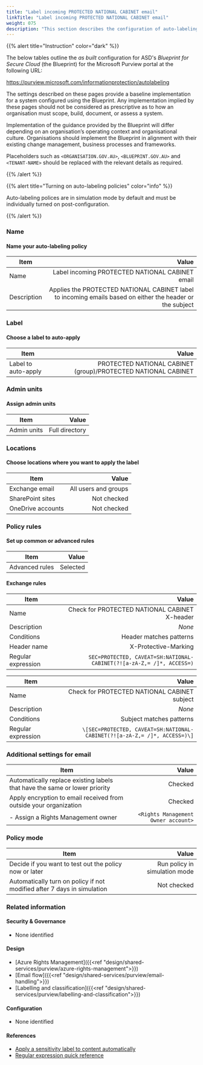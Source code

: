 ```yaml
---
title: "Label incoming PROTECTED NATIONAL CABINET email"
linkTitle: "Label incoming PROTECTED NATIONAL CABINET email"
weight: 075
description: "This section describes the configuration of auto-labeling policies within Microsoft Purview associated with systems built according to guidance in ASD's Blueprint for Secure Cloud."
---
```


{{% alert title="Instruction" color="dark" %}}

The below tables outline the *as built* configuration for ASD's *Blueprint for Secure Cloud* (the Blueprint) for the Microsoft Purview portal at the following URL:

<https://purview.microsoft.com/informationprotection/autolabeling>

The settings described on these pages provide a baseline implementation for a system configured using the Blueprint. Any implementation implied by these pages should not be considered as prescriptive as to how an organisation must scope, build, document, or assess a system.

Implementation of the guidance provided by the Blueprint will differ depending on an organisation’s operating context and organisational culture. Organisations should implement the Blueprint in alignment with their existing change management, business processes and frameworks.

Placeholders such as `<ORGANISATION.GOV.AU>`, `<BLUEPRINT.GOV.AU>` and `<TENANT-NAME>` should be replaced with the relevant details as required.

{{% /alert %}}

{{% alert title="Turning on auto-labeling policies" color="info" %}}

Auto-labeling polices are in simulation mode by default and must be individually turned on post-configuration.

{{% /alert %}}

### Name

#### Name your auto-labeling policy

| Item        |                                                                                                     Value |
| ----------- | --------------------------------------------------------------------------------------------------------: |
| Name        |                                                           Label incoming PROTECTED NATIONAL CABINET email |
| Description | Applies the PROTECTED NATIONAL CABINET label to incoming emails based on either the header or the subject |

### Label

#### Choose a label to auto-apply

| Item                |                                                         Value |
| ------------------- | ------------------------------------------------------------: |
| Label to auto-apply | PROTECTED NATIONAL CABINET (group)/PROTECTED NATIONAL CABINET |

### Admin units

#### Assign admin units

| Item        |          Value |
| ----------- | -------------: |
| Admin units | Full directory |

### Locations

#### Choose locations where you want to apply the label

| Item              |                Value |
| ----------------- | -------------------: |
| Exchange email    | All users and groups |
| SharePoint sites  |          Not checked |
| OneDrive accounts |          Not checked |

### Policy rules

#### Set up common or advanced rules

| Item           |    Value |
| -------------- | -------: |
| Advanced rules | Selected |

#### Exchange rules

| Item               |                                                                 Value |
| ------------------ | --------------------------------------------------------------------: |
| Name               |                         Check for PROTECTED NATIONAL CABINET X-header |
| Description        |                                                                *None* |
| Conditions         |                                               Header matches patterns |
| Header name        |                                                  X-Protective-Marking |
| Regular expression | `SEC=PROTECTED, CAVEAT=SH:NATIONAL-CABINET(?![a-zA-Z,= /]*, ACCESS=)` |

| Item               |                                                                     Value |
| ------------------ | ------------------------------------------------------------------------: |
| Name               |                              Check for PROTECTED NATIONAL CABINET subject |
| Description        |                                                                    *None* |
| Conditions         |                                                  Subject matches patterns |
| Regular expression | `\[SEC=PROTECTED, CAVEAT=SH:NATIONAL-CABINET(?![a-zA-Z,= /]*, ACCESS=)\]` |

### Additional settings for email

| Item                                                                       |                               Value |
| -------------------------------------------------------------------------- | ----------------------------------: |
| Automatically replace existing labels that have the same or lower priority |                             Checked |
| Apply encryption to email received from outside your organization          |                             Checked |
| - Assign a Rights Management owner                                         | `<Rights Management Owner account>` |

### Policy mode

| Item                                                                    |                         Value |
| ----------------------------------------------------------------------- | ----------------------------: |
| Decide if you want to test out the policy now or later                  | Run policy in simulation mode |
| Automatically turn on policy if not modified after 7 days in simulation |                   Not checked |

### Related information

#### Security & Governance

- None identified
  
#### Design

- [Azure Rights Management]({{<ref "design/shared-services/purview/azure-rights-management">}})
- [Email flow]({{<ref "design/shared-services/purview/email-handling">}})
- [Labelling and classification]({{<ref "design/shared-services/purview/labelling-and-classification">}})
  
#### Configuration

- None identified

#### References

- [Apply a sensitivity label to content automatically](https://learn.microsoft.com/en-us/purview/apply-sensitivity-label-automatically)
- [Regular expression quick reference](https://learn.microsoft.com/en-au/dotnet/standard/base-types/regular-expression-language-quick-reference)
